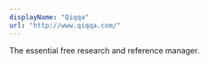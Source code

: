```yaml
---
displayName: "Qiqqa"
url: "http://www.qiqqa.com/"
---
```


The essential free research and reference manager.